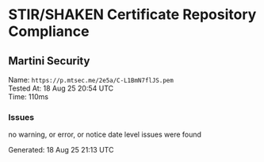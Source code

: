 # STIR/SHAKEN Certificate Repository Compliance

## Martini Security

Name: `https://p.mtsec.me/2e5a/C-L1BmN7flJS.pem`\
Tested At: 18 Aug 25 20:54 UTC\
Time: 110ms

### Issues

no warning, or error, or notice date level issues were found

Generated: 18 Aug 25 21:13 UTC